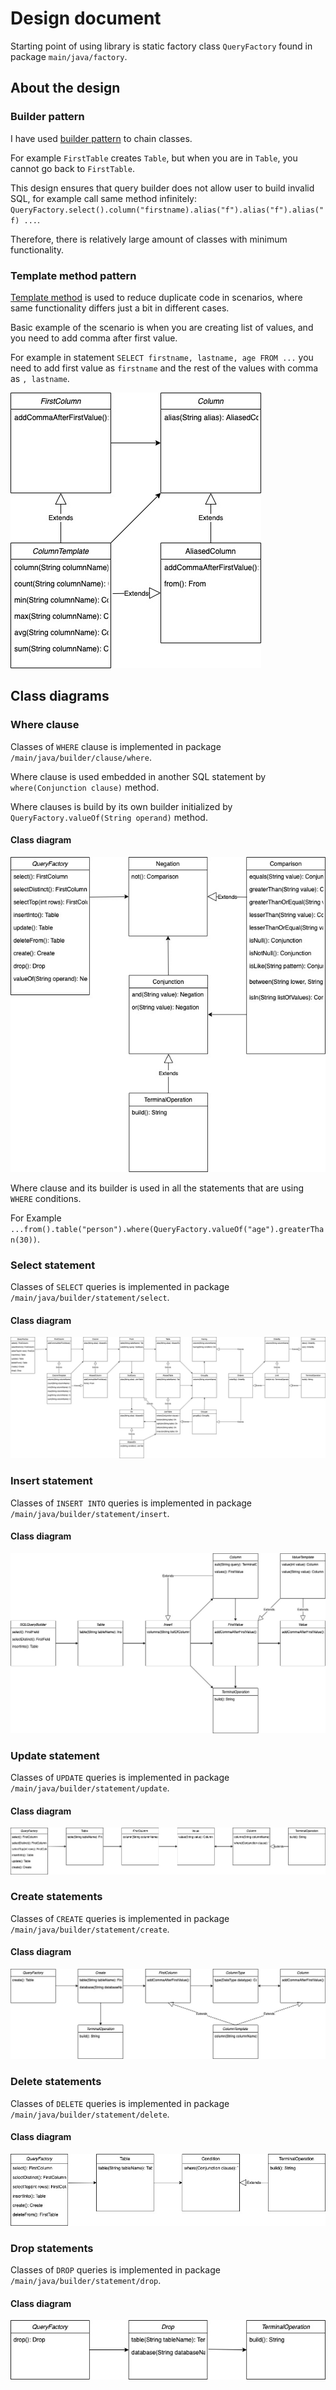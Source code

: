 # Design document

Starting point of using library is static factory class `QueryFactory` found in package `main/java/factory`.

## About the design

### Builder pattern

I have used [builder pattern](https://en.wikipedia.org/wiki/Builder_pattern) to chain classes. 

For example `FirstTable` creates `Table`, but when you are in `Table`, you cannot go back to `FirstTable`.

This design ensures that query builder does not allow user to build invalid SQL, for example call same method infinitely: `QueryFactory.select().column("firstname).alias("f").alias("f").alias("f) ...`.

Therefore, there is relatively large amount of classes with minimum functionality.

### Template method pattern

[Template method](https://en.wikipedia.org/wiki/Template_method_pattern) is used to reduce duplicate code in scenarios, where same functionality differs just a bit in different cases.

Basic example of the scenario is when you are creating list of values, and you need to add comma after first value.

For example in statement `SELECT firstname, lastname, age FROM ...` you need to add first value as `firstname` and the rest of the values with comma as `, lastname`.

![Template method_diagram](https://github.com/MiguelSombrero/sql-query-builder/blob/develop/docs/template-method-diagram.jpg)

## Class diagrams

### Where clause

Classes of `WHERE` clause is implemented in package `/main/java/builder/clause/where`.

Where clause is used embedded in another SQL statement by `where(Conjunction clause)` method.

Where clauses is build by its own builder initialized by `QueryFactory.valueOf(String operand)` method.

#### Class diagram

![Select_class_diagram](https://github.com/MiguelSombrero/sql-query-builder/blob/develop/docs/where-class-diagram.jpg)

Where clause and its builder is used in all the statements that are using `WHERE` conditions.

For Example `...from().table("person").where(QueryFactory.valueOf("age").greaterThan(30))`.

### Select statement

Classes of `SELECT` queries is implemented in package `/main/java/builder/statement/select`.

#### Class diagram

![Select_class_diagram](https://github.com/MiguelSombrero/sql-query-builder/blob/develop/docs/select-class-diagram.jpg)

### Insert statement

Classes of `INSERT INTO` queries is implemented in package `/main/java/builder/statement/insert`.

#### Class diagram

![Insert_class_diagram](https://github.com/MiguelSombrero/sql-query-builder/blob/develop/docs/insert-class-diagram.jpg)

### Update statement

Classes of `UPDATE` queries is implemented in package `/main/java/builder/statement/update`.

#### Class diagram

![Update_class_diagram](https://github.com/MiguelSombrero/sql-query-builder/blob/develop/docs/update-class-diagram.jpg)

### Create statements

Classes of `CREATE` queries is implemented in package `/main/java/builder/statement/create`.

#### Class diagram

![Create_class_diagram](https://github.com/MiguelSombrero/sql-query-builder/blob/develop/docs/create-class-diagram.jpg)

### Delete statements

Classes of `DELETE` queries is implemented in package `/main/java/builder/statement/delete`.

#### Class diagram

![Delete_class_diagram](https://github.com/MiguelSombrero/sql-query-builder/blob/develop/docs/delete-class-diagram.jpg)

### Drop statements

Classes of `DROP` queries is implemented in package `/main/java/builder/statement/drop`.

#### Class diagram

![Drop_class_diagram](https://github.com/MiguelSombrero/sql-query-builder/blob/develop/docs/drop-class-diagram.jpg)
